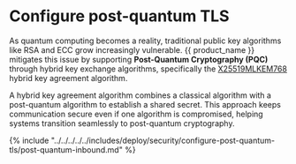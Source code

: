 # Configure post-quantum TLS

As quantum computing becomes a reality, traditional public key algorithms like RSA and ECC grow increasingly vulnerable. {{ product_name }} mitigates this issue by supporting **Post-Quantum Cryptography (PQC)** through hybrid key exchange algorithms, specifically the [X25519MLKEM768](https://datatracker.ietf.org/doc/draft-ietf-tls-ecdhe-mlkem) hybrid key agreement algorithm.

A hybrid key agreement algorithm combines a classical algorithm with a post-quantum algorithm to establish a shared secret. This approach keeps communication secure even if one algorithm is compromised, helping systems transition seamlessly to post-quantum cryptography.

{% include "../../../../../includes/deploy/security/configure-post-quantum-tls/post-quantum-inbound.md" %}
